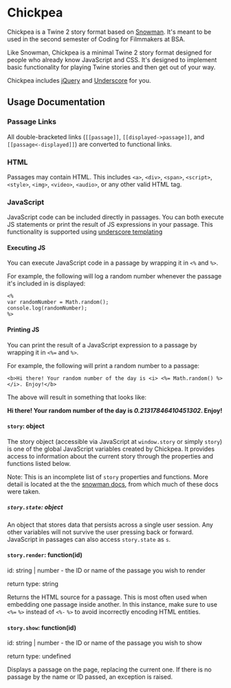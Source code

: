 # Chickpea

Chickpea is a Twine 2 story format based on [Snowman](https://github.com/videlais/snowman). It's meant to be used in the second semester of Coding for Filmmakers at BSA.

Like Snowman, Chickpea is a minimal Twine 2 story format designed for people who already know
JavaScript and CSS. It's designed to implement basic functionality for playing
Twine stories and then get out of your way.

Chickpea includes [jQuery](http://jquery.com) and [Underscore](http://underscorejs.org/) for you.

## Usage Documentation
### Passage Links
All double-bracketed links (`[[passage]]`, `[[displayed->passage]]`, and `[[passage<-displayed]]`) are converted to functional links.

### HTML
Passages may contain HTML. This includes `<a>`, `<div>`, `<span>`, `<script>`, `<style>`, `<img>`, `<video>`, `<audio>`, or any other valid HTML tag.

### JavaScript
JavaScript code can be included directly in passages. You can both execute JS statements or print the result of JS expressions in your passage. This functionality is supported using [underscore templating](https://underscorejs.org/#template)
#### Executing JS
You can execute JavaScript code in a passage by wrapping it in `<%` and `%>`.

For example, the following will log a random number whenever the passage it's included in is displayed:

```
<%
var randomNumber = Math.random();
console.log(randomNumber);
%>
```
#### Printing JS
You can print the result of a JavaScript expression to a passage by wrapping it in `<%=` and `%>`.

For example, the following will print a random number to a passage:
```
<b>Hi there! Your random number of the day is <i> <%= Math.random() %> </i>. Enjoy!</b>
```

The above will result in something that looks like:

<b>Hi there! Your random number of the day is <i>0.21317846410451302</i>. Enjoy!</b>

#### `story`: object
The story object (accessible via JavaScript at `window.story` or simply `story`) is one of the global JavaScript variables created by Chickpea. It provides access to information about the current story through the properties and functions listed below. 

Note: This is an incomplete list of `story` properties and functions. More detail is located at the the [snowman docs](https://twinery.org/wiki/snowman:window-story), from which much of these docs were taken.

##### `story.state`: object
An object that stores data that persists across a single user session. Any other variables will not survive the user pressing back or forward. JavaScript in passages can also access `story.state` as `s`.

#### `story.render`: function(id)
id: string | number - the ID or name of the passage you wish to render

return type: string

Returns the HTML source for a passage. This is most often used when embedding one passage inside another. In this instance, make sure to use `<%=` `%>` instead of `<%-` `%>` to avoid incorrectly encoding HTML entities.

#### `story.show`: function(id)
id: string | number - the ID or name of the passage you wish to show

return type: undefined

Displays a passage on the page, replacing the current one. If there is no passage by the name or ID passed, an exception is raised. 
